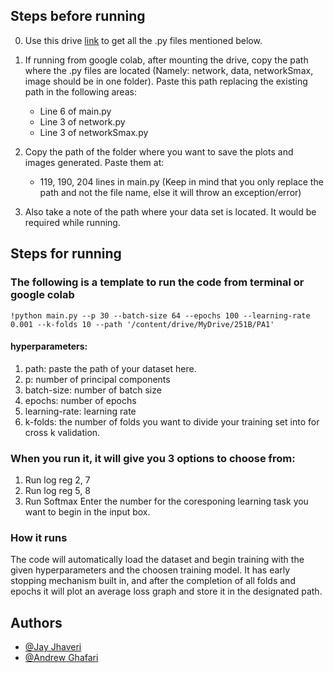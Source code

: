 ## Steps before running
0) Use this drive [link](https://drive.google.com/drive/folders/162ql8iESDd_UQU2N99lAxXaf6XnzpWPz?usp=sharing) to get all the .py files mentioned below.

1) If running from google colab, after mounting the drive, copy the path where the .py files are located (Namely: network, data, networkSmax, image should be in one folder). Paste this path replacing the existing path in the following areas:
    * Line 6 of main.py
    * Line 3 of network.py
    * Line 3 of networkSmax.py

2) Copy the path of the folder where you want to save the plots and images generated. Paste them at:
    * 119, 190, 204 lines in main.py (Keep in mind that you only replace the path and not the file name, else it will throw an exception/error)

3) Also take a note of the path where your data set is located. It would be required while running.

## Steps for running

### The following is a template to run the code from terminal or google colab
`!python main.py --p 30 --batch-size 64 --epochs 100 --learning-rate 0.001 --k-folds 10 --path '/content/drive/MyDrive/251B/PA1'` 

#### hyperparameters:
1) path: paste the path of your dataset here.
2) p: number of principal components
3) batch-size: number of batch size
4) epochs: number of epochs
5) learning-rate: learning rate
6) k-folds: the number of folds you want to divide your training set into for cross k validation.

### When you run it, it will give you 3 options to choose from:
1) Run log reg 2, 7
2) Run log reg 5, 8
3) Run Softmax
Enter the number for the coresponing learning task you want to begin in the input box.

### How it runs
The code will automatically load the dataset and begin training with the given hyperparameters and the choosen training model.
It has early stopping mechanism built in, and after the completion of all folds and epochs it will plot an average loss graph and store it in the designated path.

## Authors
- [@Jay Jhaveri](https://github.com/JayJhaveri1906)
- [@Andrew Ghafari](https://github.com/AGhafaryy)